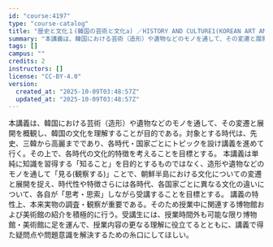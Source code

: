 ```yaml
---
id: "course:4197"
type: "course-catalog"
title: "歴史と文化１(韓国の芸術と文化a) ／HISTORY AND CULTURE1(KOREAN ART AND CULTURE (A))"
summary: "本講義は、韓国における芸術（造形）や遺物などのモノを通して、その変遷と展開を概観し、韓国の文化を理解することが目的である。対象とする時代は、先史、三韓から高麗までであり、各時代・国家ごとにトピックを設け講義を進めて行く。その上で、各時代の文…"
tags: []
campus: ""
credits: 2
instructors: []
license: "CC-BY-4.0"
version:
  created_at: "2025-10-09T03:48:57Z"
  updated_at: "2025-10-09T03:48:57Z"
---
```

本講義は、韓国における芸術（造形）や遺物などのモノを通して、その変遷と展開を概観し、韓国の文化を理解することが目的である。対象とする時代は、先史、三韓から高麗までであり、各時代・国家ごとにトピックを設け講義を進めて行く。その上で、各時代の文化的特徴を考えることを目標とする。 本講義は単純に知識を習得する「知ること」を目的とするものではなく、造形や遺物などのモノを通して「見る(観察する)」ことで、朝鮮半島における文化についての変遷と展開を捉え、時代性や特徴さらには各時代、各国家ごとに異なる文化の違いについて、各自が「思考・思索」しながら受講することを目標とする。 講義の特性上、本来実物の調査・観察が重要である。そのため授業中に関連する博物館および美術館の紹介を積極的に行う。受講生には、授業時間外も可能な限り博物館・美術館に足を運んで、授業内容の更なる理解に役立てるとともに、講義で得た疑問点や問題意識を解決するための糸口にしてほしい。
